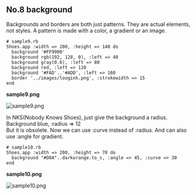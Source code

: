 No.8 background
---------------

Backgrounds and borders are both just patterns. 
They are actual elements, not styles. 
A pattern is made with a color, a gradient or an image. 

	# sample9.rb
	Shoes.app :width => 200, :height => 140 do
	  background '#FF9900'
	  background rgb(192, 128, 0), :left => 40
	  background gray(0.6), :left => 80
	  background red, :left => 120
	  background '#FAD'..'#ADD', :left => 160
	  border '../images/loogink.png', :strokewidth => 15
	end

**sample9.png**

![sample9.png](http://github.com/ashbb/shoes_tutorial_html/tree/master%2Fimages%2Fsample9.png?raw=true)

In NKS(Nobody Knows Shoes), just give the background a radius. <br>
Background blue, :radius => 12 <br>
But it is obsolete. Now we can use :curve instead of :radius. And can also use :angle for gradient. <br>

	# sample10.rb
	Shoes.app :width => 200, :height => 70 do
	  background "#D0A"..darkorange.to_s, :angle => 45, :curve => 30
	end

**sample10.png**

![sample10.png](http://github.com/ashbb/shoes_tutorial_html/tree/master%2Fimages%2Fsample10.png?raw=true)

